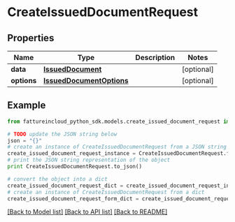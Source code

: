 # CreateIssuedDocumentRequest


## Properties

Name | Type | Description | Notes
------------ | ------------- | ------------- | -------------
**data** | [**IssuedDocument**](IssuedDocument.md) |  | [optional] 
**options** | [**IssuedDocumentOptions**](IssuedDocumentOptions.md) |  | [optional] 

## Example

```python
from fattureincloud_python_sdk.models.create_issued_document_request import CreateIssuedDocumentRequest

# TODO update the JSON string below
json = "{}"
# create an instance of CreateIssuedDocumentRequest from a JSON string
create_issued_document_request_instance = CreateIssuedDocumentRequest.from_json(json)
# print the JSON string representation of the object
print CreateIssuedDocumentRequest.to_json()

# convert the object into a dict
create_issued_document_request_dict = create_issued_document_request_instance.to_dict()
# create an instance of CreateIssuedDocumentRequest from a dict
create_issued_document_request_form_dict = create_issued_document_request.from_dict(create_issued_document_request_dict)
```
[[Back to Model list]](../README.md#documentation-for-models) [[Back to API list]](../README.md#documentation-for-api-endpoints) [[Back to README]](../README.md)



